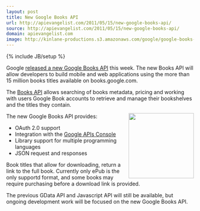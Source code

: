 ```yaml
---
layout: post
title: New Google Books API
url: http://apievangelist.com/2011/05/15/new-google-books-api/
source: http://apievangelist.com/2011/05/15/new-google-books-api/
domain: apievangelist.com
image: http://kinlane-productions.s3.amazonaws.com/google/google-books-logo.jpg
---
```

{% include JB/setup %}<p>Google <a title="released a new Google Books API" href="http://googlecode.blogspot.com/2011/05/new-books-api-for-developers.html">released a new Google Books API</a> this week. The new Books API will allow developers to build mobile and web applications using the more than 15 million books titles available on books.google.com.<p></p>
The <a title="Books API" href="https://code.google.com/apis/books/docs/v1/using.html">Books API</a> allows searching of books metadata, pricing and working with users Google Book accounts to retrieve and manage their bookshelves and the titles they contain.<p></p>
The new Google Books API provides:<img src="http://kinlane-productions.s3.amazonaws.com/google/google-books-logo.jpg" alt="" width="175" align="right" />
<ul class="mainlist">
	<li>OAuth 2.0 support</li>
	<li>Integration with the <a title="Google APIs Console" href="https://code.google.com/apis/console">Google APIs Console</a></li>
	<li>Library support for multiple programming languages</li>
	<li>JSON request and responses</li>
</ul>
Book titles that allow for downloading, return a link to the full book. Currently only ePub is the only supportd format, and some books may require purchasing before a download link is provided.<p></p>
The previous GData API and Javascript API will still be available, but ongoing development work will be focused on the new Google Books API.</p>

